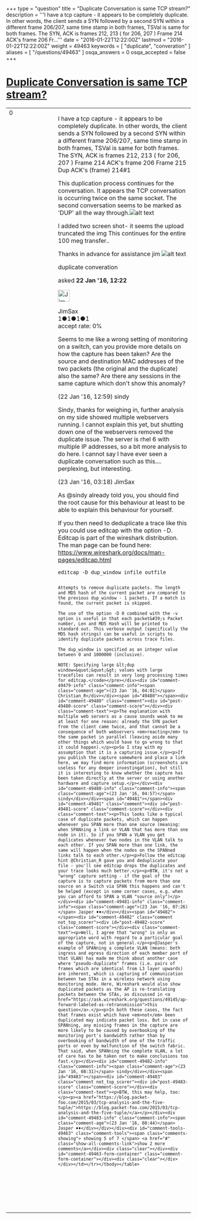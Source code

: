 +++
type = "question"
title = "Duplicate Conversation is same TCP stream?"
description = '''I have a tcp capture - it appears to be completely duplicate. In other words, the client sends a SYN followed by a second SYN within a different frame 206/207, same time stamp in both frames, TSVal is same for both frames. The SYN, ACK is frames 212, 213 ( for 206, 207 ) Frame 214 ACK&#x27;s frame 206 Fr...'''
date = "2016-01-22T12:22:00Z"
lastmod = "2016-01-22T12:22:00Z"
weight = 49463
keywords = [ "duplicate", "converation" ]
aliases = [ "/questions/49463" ]
osqa_answers = 0
osqa_accepted = false
+++

<div class="headNormal">

# [Duplicate Conversation is same TCP stream?](/questions/49463/duplicate-conversation-is-same-tcp-stream)

</div>

<div id="main-body">

<div id="askform">

<table id="question-table" style="width:100%;"><colgroup><col style="width: 50%" /><col style="width: 50%" /></colgroup><tbody><tr class="odd"><td style="width: 30px; vertical-align: top"><div class="vote-buttons"><div id="post-49463-score" class="post-score" title="current number of votes">0</div><div id="favorite-count" class="favorite-count"></div></div></td><td><div id="item-right"><div class="question-body"><p>I have a tcp capture - it appears to be completely duplicate. In other words, the client sends a SYN followed by a second SYN within a different frame 206/207, same time stamp in both frames, TSVal is same for both frames. The SYN, ACK is frames 212, 213 ( for 206, 207 ) Frame 214 ACK's frame 206 Frame 215 Dup ACK's (frame) 214#1</p><p>This duplication process continues for the conversation. It appears the TCP conversation is occurring twice on the same socket. The second conversation seems to be marked as 'DUP' all the way through.<img src="https://osqa-ask.wireshark.org/upfiles/wireshark-dup_ssdCEZj.jpg" alt="alt text" /></p><p>I added two screen shot- it seems the upload truncated the img This continues for the entire 100 meg transfer..</p><p>Thanks in advance for assistance jim <img src="https://osqa-ask.wireshark.org/upfiles/wireshark-dup_TS4lvBA.jpg" alt="alt text" /></p></div><div id="question-tags" class="tags-container tags">duplicate converation</div><div id="question-controls" class="post-controls"></div><div class="post-update-info-container"><div class="post-update-info post-update-info-user"><p>asked <strong>22 Jan '16, 12:22</strong></p><img src="https://secure.gravatar.com/avatar/8ec75c6d9f6802109b4708f9a42af7dc?s=32&amp;d=identicon&amp;r=g" class="gravatar" width="32" height="32" alt="JimSax&#39;s gravatar image" /><p>JimSax<br />
<span class="score" title="1 reputation points">1</span><span title="1 badges"><span class="badge1">●</span><span class="badgecount">1</span></span><span title="1 badges"><span class="silver">●</span><span class="badgecount">1</span></span><span title="1 badges"><span class="bronze">●</span><span class="badgecount">1</span></span><br />
<span class="accept_rate" title="Rate of the user&#39;s accepted answers">accept rate:</span> <span title="JimSax has no accepted answers">0%</span></p></img></div></div><div id="comments-container-49463" class="comments-container"><span id="49465"></span><div id="comment-49465" class="comment"><div id="post-49465-score" class="comment-score"></div><div class="comment-text"><p>Seems to me like a wrong setting of monitoring on a switch, can you provide more details on how the capture has been taken? Are the source and destination MAC addresses of the two packets (the original and the duplicate) also the same? Are there any sessions in the same capture which don't show this anomaly?</p></div><div id="comment-49465-info" class="comment-info"><span class="comment-age">(22 Jan '16, 12:59)</span> sindy</div></div><span id="49478"></span><div id="comment-49478" class="comment"><div id="post-49478-score" class="comment-score"></div><div class="comment-text"><p>Sindy, thanks for weighing in, further analysis on my side showed multiple webservers running. I cannot explain this yet, but shutting down one of the webservers removed the duplicate issue. The server is rhel 6 with multiple IP addresses, so a bit more analysis to do here. I cannot say I have ever seen a duplicate conversation such as this.... perplexing, but interesting.</p></div><div id="comment-49478-info" class="comment-info"><span class="comment-age">(23 Jan '16, 03:18)</span> JimSax</div></div><span id="49479"></span><div id="comment-49479" class="comment"><div id="post-49479-score" class="comment-score"></div><div class="comment-text"><p>As @sindy already told you, you should find the root cause for this behaviour at least to be able to explain this behaviour for yourself.</p><p>If you then need to deduplicate a trace like this you could use editcap with the option -D. Editcap is part of the wireshark distribution. The man page can be found here: <a href="https://www.wireshark.org/docs/man-pages/editcap.html">https://www.wireshark.org/docs/man-pages/editcap.html</a></p><pre><code>editcap -D dup_window infile outfile

    Attempts to remove duplicate packets. The length and MD5 hash of the current packet are compared to the previous dup_window - 1 packets. If a match is found, the current packet is skipped.

    The use of the option -D 0 combined with the -v option is useful in that each packet&#39;s Packet number, Len and MD5 Hash will be printed to standard out. This verbose output (specifically the MD5 hash strings) can be useful in scripts to identify duplicate packets across trace files.

    The dup_window is specified as an integer value between 0 and 1000000 (inclusive).

    NOTE: Specifying large &lt;dup window=&quot;&quot;&gt; values with large tracefiles can result in very long processing times for editcap.</code></pre></div><div id="comment-49479-info" class="comment-info"><span class="comment-age">(23 Jan '16, 04:01)</span> Christian_R</div></div><span id="49480"></span><div id="comment-49480" class="comment"><div id="post-49480-score" class="comment-score"></div><div class="comment-text"><p>The explanation with multiple web servers as a cause sounds weak to me at least for one reason: already the SYN packet from the client came twice, and that cannot be a consequence of both webservers <em>reacting</em> to the same packet in parallel (leaving aside many other things which would have to go wrong to that it could happen).</p><p>So I stay with my assumption that it is a capturing issue.</p><p>If you publish the capture somewhere and place a link here, we may find more information (screenshots are useless for any deeper investingation), but still it is interesting to know whether the capture has been taken directly at the server or using another hardware and capture setup.</p></div><div id="comment-49480-info" class="comment-info"><span class="comment-age">(23 Jan '16, 04:57)</span> sindy</div></div><span id="49481"></span><div id="comment-49481" class="comment"><div id="post-49481-score" class="comment-score"></div><div class="comment-text"><p>This looks like a typical case of duplicate packets, which can happen whenever you SPAN more than one source (meaning: when SPANning a link or VLAN that has more than one node in it). So if you SPAN a VLAN you get duplicates whenever two nodes in the VLAN talk to each other. If you SPAN more than one link, the same will happen when the nodes on the SPANned links talk to each other.</p><p>Follow the editcap hint @Christian_R gave you and deduplicate your file - you'll see editcap drops the duplicates and your trace looks much better.</p><p>BTW, it's not a "wrong" capture setting - if the goal of the capture is to capture packets from more than one source on a Switch via SPAN this happens and can't be helped (except in some corner cases, e.g. when you can afford to SPAN a VLAN "source only")</p></div><div id="comment-49481-info" class="comment-info"><span class="comment-age">(23 Jan '16, 07:26)</span> Jasper ♦♦</div></div><span id="49482"></span><div id="comment-49482" class="comment not_top_scorer"><div id="post-49482-score" class="comment-score"></div><div class="comment-text"><p>Well, I agree that "wrong" is only an appropriate word with regard to a particular goal of the capture, not in general.</p><p>@Jasper's example of SPANning a complete VLAN (means: both ingress and egress direction of each member port of that VLAN) has made me think about another case where "pseudo-duplicate" frames (i.e. pairs of frames which are identical from L3 layer upwards) are inherent, which is capturing of communication between two STAs in a wireless network using monitoring mode. Here, Wireshark would also show duplicated packets as the AP is re-translating packets between the STAs, as discussed in <a href="https://ask.wireshark.org/questions/49145/ap-forward-labeled-as-retransmission">this question</a>.</p><p>In both these cases, the fact that frames exist which have <em>not</em> been duplicated may indicate packet loss. But in case of SPANning, any missing frames in the capture are more likely to be caused by overbooking of the monitoring port's bandwidth rather than by overbooking of bandwidth of one of the traffic ports or even by malfunction of the switch fabric. That said, when SPANning the complete VLAN, a lot of care has to be taken not to make conclusions too fast.</p></div><div id="comment-49482-info" class="comment-info"><span class="comment-age">(23 Jan '16, 08:31)</span> sindy</div></div><span id="49483"></span><div id="comment-49483" class="comment not_top_scorer"><div id="post-49483-score" class="comment-score"></div><div class="comment-text"><p>BTW, this may help, too:</p><p><a href="https://blog.packet-foo.com/2015/03/tcp-analysis-and-the-five-tuple/">https://blog.packet-foo.com/2015/03/tcp-analysis-and-the-five-tuple/</a></p></div><div id="comment-49483-info" class="comment-info"><span class="comment-age">(23 Jan '16, 08:44)</span> Jasper ♦♦</div></div></div><div id="comment-tools-49463" class="comment-tools"><span class="comments-showing"> showing 5 of 7 </span> <a href="#" class="show-all-comments-link">show 2 more comments</a></div><div class="clear"></div><div id="comment-49463-form-container" class="comment-form-container"></div><div class="clear"></div></div></td></tr></tbody></table>

</div>

</div>

